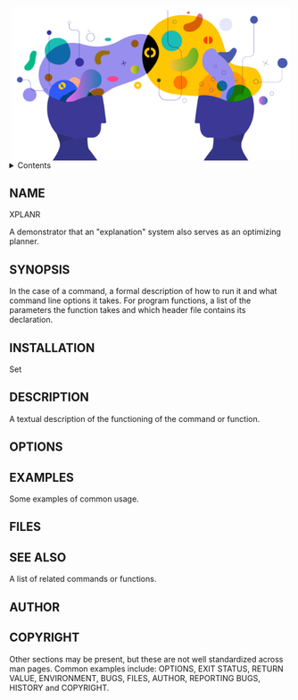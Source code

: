 <img src="/docs/assets/img/xplanr.png" align=right width=500>


<details> <summary>Contents</summary>

  - [NAME](#name)
  - [SYNOPSIS](#synopsis)
  - [DESCRIPTION](#description)
  - [OPTIONS](#options)
  - [EXAMPLES](#examples)
  - [FILES](#files)
  - [SEE ALSO](#see-also)
  - [AUTHOR](#author)
  - [COPYRIGHT](#copyright)

</details>

## NAME
XPLANR

A demonstrator that an "explanation" system
also serves as an optimizing planner.

## SYNOPSIS

In the case of a command, a formal description of how to run it and what command line options it takes. For program functions, a list of the parameters the function takes and which header file contains its declaration.

## INSTALLATION

Set
## DESCRIPTION
A textual description of the functioning of the command or function.

## OPTIONS


## EXAMPLES
Some examples of common usage.

## FILES

## SEE ALSO
A list of related commands or functions.

## AUTHOR

## COPYRIGHT

Other sections may be present, but these are not well standardized across man pages. 
Common examples include: OPTIONS, EXIT STATUS, RETURN VALUE, ENVIRONMENT, BUGS, FILES, AUTHOR,
REPORTING BUGS, HISTORY and COPYRIGHT.
